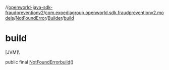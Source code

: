 //[openworld-java-sdk-fraudpreventionv2](../../../../index.md)/[com.expediagroup.openworld.sdk.fraudpreventionv2.models](../../index.md)/[NotFoundError](../index.md)/[Builder](index.md)/[build](build.md)

# build

[JVM]\

public final [NotFoundError](../index.md)[build](build.md)()

